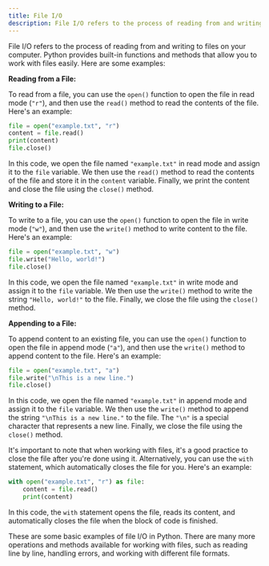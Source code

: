 ```yaml
---
title: File I/O
description: File I/O refers to the process of reading from and writing to files on your computer.
---
```


File I/O refers to the process of reading from and writing to files on your computer. Python provides built-in functions and methods that allow you to work with files easily. Here are some examples:

**Reading from a File:**

To read from a file, you can use the `open()` function to open the file in read mode (`"r"`), and then use the `read()` method to read the contents of the file. Here's an example:

```python
file = open("example.txt", "r")
content = file.read()
print(content)
file.close()
```

In this code, we open the file named `"example.txt"` in read mode and assign it to the `file` variable. We then use the `read()` method to read the contents of the file and store it in the `content` variable. Finally, we print the content and close the file using the `close()` method.

**Writing to a File:**

To write to a file, you can use the `open()` function to open the file in write mode (`"w"`), and then use the `write()` method to write content to the file. Here's an example:

```python
file = open("example.txt", "w")
file.write("Hello, world!")
file.close()
```

In this code, we open the file named `"example.txt"` in write mode and assign it to the `file` variable. We then use the `write()` method to write the string `"Hello, world!"` to the file. Finally, we close the file using the `close()` method.

**Appending to a File:**

To append content to an existing file, you can use the `open()` function to open the file in append mode (`"a"`), and then use the `write()` method to append content to the file. Here's an example:

```python
file = open("example.txt", "a")
file.write("\nThis is a new line.")
file.close()
```

In this code, we open the file named `"example.txt"` in append mode and assign it to the `file` variable. We then use the `write()` method to append the string `"\nThis is a new line."` to the file. The `"\n"` is a special character that represents a new line. Finally, we close the file using the `close()` method.

It's important to note that when working with files, it's a good practice to close the file after you're done using it. Alternatively, you can use the `with` statement, which automatically closes the file for you. Here's an example:

```python
with open("example.txt", "r") as file:
    content = file.read()
    print(content)
```

In this code, the `with` statement opens the file, reads its content, and automatically closes the file when the block of code is finished.

These are some basic examples of file I/O in Python. There are many more operations and methods available for working with files, such as reading line by line, handling errors, and working with different file formats.
